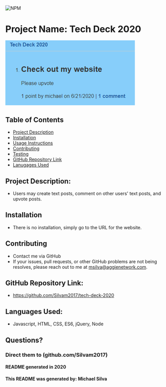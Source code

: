 
## 
  

![NPM](https://img.shields.io/npm/l/inquirer?style=plastic)

# Project Name:  Tech Deck 2020

![HomePage](./public/assets/example.png)

## Table of Contents
* [Project Description](#Project%20Description:)   
* [Installation](#Installation)
* [Usage Instructions](#Usage%20Instructions)
* [Contributing](#Contributing)   
* [Testing](#Testing)
* [GitHub Repository Link](#GitHub%20Repository%20Link:)
* [Lanugages Used](#Languages%20Used:)   

## Project Description: 
* Users may create text posts, comment on other users' text posts, and upvote posts.

## Installation 
* There is no installation, simply go to the URL for the website.

## Contributing 
* Contact me via GitHub
* If your issues, pull requests, or other GitHub problems are not being resolves, please reach out to me at msilva@aggienetwork.com. 

## GitHub Repository Link:
* https://github.com/Silvam2017/tech-deck-2020

## Languages Used:
* Javascript, HTML, CSS, ES6, jQuery, Node
    
    

## Questions?
### Direct them to (github.com/Silvam2017)



#### README generated in 2020
#### This README was generated by: Michael Silva
      